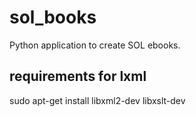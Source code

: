 sol_books
=========

Python application to create SOL ebooks.

requirements for lxml
---------------------

sudo apt-get install libxml2-dev libxslt-dev

